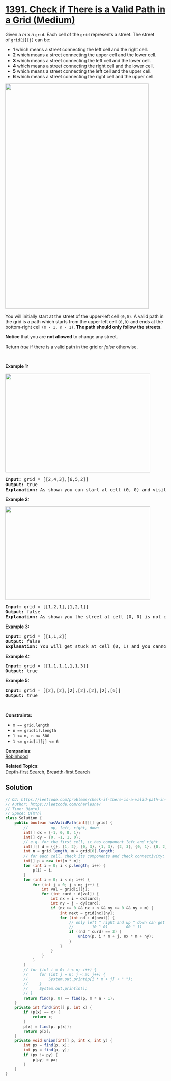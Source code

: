 # [1391. Check if There is a Valid Path in a Grid (Medium)](https://leetcode.com/problems/check-if-there-is-a-valid-path-in-a-grid/)

Given a <em>m</em> x <em>n</em> <code>grid</code>. Each cell of the <code>grid</code> represents a street. The street of&nbsp;<code>grid[i][j]</code> can be:
<ul>
	<li><strong>1</strong> which means a street connecting the left cell and the right cell.</li>
	<li><strong>2</strong> which means a street connecting the upper cell and the lower cell.</li>
	<li><b>3</b>&nbsp;which means a street connecting the left cell and the lower cell.</li>
	<li><b>4</b> which means a street connecting the right cell and the lower cell.</li>
	<li><b>5</b> which means a street connecting the left cell and the upper cell.</li>
	<li><b>6</b> which means a street connecting the right cell and the upper cell.</li>
</ul>

<p><img alt="" src="https://assets.leetcode.com/uploads/2020/03/05/main.png" style="width: 450px; height: 708px;"></p>

<p>You will initially start at the street of the&nbsp;upper-left cell <code>(0,0)</code>. A valid path in the grid is a path which starts from the upper left&nbsp;cell <code>(0,0)</code> and ends at the bottom-right&nbsp;cell <code>(m - 1, n - 1)</code>. <strong>The path should only follow the streets</strong>.</p>

<p><strong>Notice</strong> that you are <strong>not allowed</strong> to change any street.</p>

<p>Return <i>true</i>&nbsp;if there is a valid path in the grid or <em>false</em> otherwise.</p>

<p>&nbsp;</p>
<p><strong>Example 1:</strong></p>
<img alt="" src="https://assets.leetcode.com/uploads/2020/03/05/e1.png" style="width: 455px; height: 311px;">
<pre><strong>Input:</strong> grid = [[2,4,3],[6,5,2]]
<strong>Output:</strong> true
<strong>Explanation:</strong> As shown you can start at cell (0, 0) and visit all the cells of the grid to reach (m - 1, n - 1).
</pre>

<p><strong>Example 2:</strong></p>
<img alt="" src="https://assets.leetcode.com/uploads/2020/03/05/e2.png" style="width: 455px; height: 293px;">
<pre><strong>Input:</strong> grid = [[1,2,1],[1,2,1]]
<strong>Output:</strong> false
<strong>Explanation:</strong> As shown you the street at cell (0, 0) is not connected with any street of any other cell and you will get stuck at cell (0, 0)
</pre>

<p><strong>Example 3:</strong></p>

<pre><strong>Input:</strong> grid = [[1,1,2]]
<strong>Output:</strong> false
<strong>Explanation:</strong> You will get stuck at cell (0, 1) and you cannot reach cell (0, 2).
</pre>

<p><strong>Example 4:</strong></p>

<pre><strong>Input:</strong> grid = [[1,1,1,1,1,1,3]]
<strong>Output:</strong> true
</pre>

<p><strong>Example 5:</strong></p>

<pre><strong>Input:</strong> grid = [[2],[2],[2],[2],[2],[2],[6]]
<strong>Output:</strong> true
</pre>

<p>&nbsp;</p>
<p><strong>Constraints:</strong></p>

<ul>
	<li><code>m == grid.length</code></li>
	<li><code>n == grid[i].length</code></li>
	<li><code>1 &lt;= m, n &lt;= 300</code></li>
	<li><code>1 &lt;= grid[i][j] &lt;= 6</code></li>
</ul>


**Companies**:  
[Robinhood](https://leetcode.com/company/robinhood)

**Related Topics**:  
[Depth-first Search](https://leetcode.com/tag/depth-first-search/), [Breadth-first Search](https://leetcode.com/tag/breadth-first-search/)

## Solution 

```java
// OJ: https://leetcode.com/problems/check-if-there-is-a-valid-path-in-a-grid/
// Author: https://leetcode.com/charlesna/
// Time: O(m*n)
// Space: O(m*n)
class Solution {
    public boolean hasValidPath(int[][] grid) {
        //          up, left, right, down 
        int[] dx = {-1, 0, 0, 1};
        int[] dy = {0, -1, 1, 0};
        // e.g. for the first cell, it has component left and right
        int[][] d = {{}, {1, 2}, {0, 3}, {1, 3}, {2, 3}, {0, 1}, {0, 2}};
        int n = grid.length, m = grid[0].length;
        // for each cell, check its components and check connectivity;
        int[] p = new int[n * m];
        for (int i = 0; i < p.length; i++) {
            p[i] = i;
        }
        for (int i = 0; i < n; i++) {
            for (int j = 0; j < m; j++) {
                int val = grid[i][j];
                for (int curd : d[val]) {
                    int nx = i + dx[curd];
                    int ny = j + dy[curd];
                    if (nx >= 0 && nx < n && ny >= 0 && ny < m) {
                        int next = grid[nx][ny];
                        for (int nd : d[next]) {
                            // only left ^ right and up ^ down can get 1.
                            //        10 ^ 01        00 ^ 11
                            if ((nd ^ curd) == 3) {
                                union(p, i * m + j, nx * m + ny);
                            }
                        }
                    }
                }
            }
        }
        // for (int i = 0; i < n; i++) {
        //     for (int j = 0; j < m; j++) {
        //         System.out.print(p[i * m + j] + " ");
        //     }
        //     System.out.println();
        // }
        return find(p, 0) == find(p, m * n - 1);
    }
    private int find(int[] p, int x) {
        if (p[x] == x) {
            return x;
        }
        p[x] = find(p, p[x]);
        return p[x];
    }
    private void union(int[] p, int x, int y) {
        int px = find(p, x);
        int py = find(p, y);
        if (px != py) {
            p[py] = px;
        }
    }
}
```
